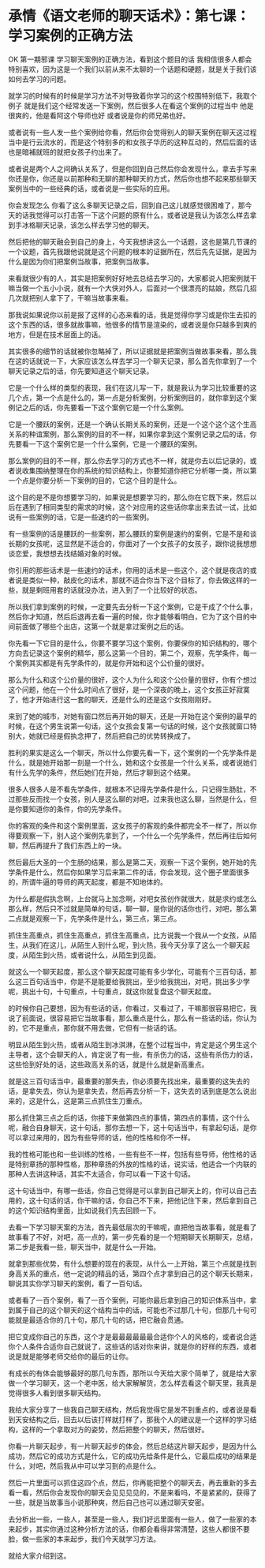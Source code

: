 # 承情《语文老师的聊天话术》：第七课：学习案例的正确方法

OK 第一期邪课 学习聊天案例的正确方法，看到这个题目的话 我相信很多人都会特别喜欢，因为这是一个我们以前从来不太聊的一个话题和硬题，就是关于我们该如何去学习的问题。

就学习的时候有的时候是学习方法不对导致着你学习的这个校围特别低下，我取个例子 就是我们这个经常发送一下案例，然后很多人在看这个案例的过程当中 他是很爽的，他是看阿这个导师也好 或者说是你的师兄弟也好。

或者说有一些人发一些个案例给你看，然后你会觉得别人的聊天案例在聊天这过程当中是行云流水的，而是这个特别多的和女孩子华历的这种互动的，然后后面的话也是暗補就班的就把女孩子约出来了。

或者说是两个人之间确认关系了，但是你回到自己然后你会发现什么，拿去手写来 你还是你，你还是以前那种和无聊的那种聊天的方式，然后你也想不起来那些聊天案例当中的一些经典的话，或者说是一些实际的应用。

你会发现怎么 你看了这么多聊天记录之后，回到自己这儿就感觉很困难了，那今天的话我觉得可以打击答一下这个问题的原有什么，或者说是我认为该怎么样去拿到手冰格聊天记录，该怎么样去学习他的聊天。

然后把他的聊天融会到自己的身上，今天我想讲这么一个话题，这也是第几节课的一个议题，首先我跟他说就是这个问题的根本的证据所在，然后先先证据，是因为什么是因为你们把案例当故事，把案例当故事。

来看就很少有的人，其实是把案例好好地去总结去学习的，大家都说人把案例就干嘛当做一个五小小说，就有一个大侠对外人，后面对一个很漂亮的姑娘，然后几招几次就把别人拿下了，干嘛当故事来看。

那我说如果说你以前是报了这样的心态来看的话，我是觉得你学习或是你生去扣的这个东西的话，很多就故事嘛，他很多的情节是渲染的，或者说是你只越多到爽的地方，但是在技术层面上的话。

其实很多的细节的话就被你忽略掉了，所以证据就是把案例当做故事来看，那么我在这的话就说一下，大家应该怎么样去学习一个聊天记录，那么首先你拿到了一个聊天记录之后的话，你先要知道这个聊天记录。

它是一个什么样的类型的表现，我们在这儿写一下，就是我认为学习比较重要的这几个点，第一个点是什么的，第一点是分析案例，分析案例目的，就你拿到这个案例记之后的话，你先要看一下这个案例它是一个什么案例。

它是一个腰跃的案例，还是一个确认长期关系的案例，还是一个这个这个这个生高关系的种谊案例，那么案例的目的不一样，如果你拿到这个案例记录之后的话，你先要看一下这个案例它是一个什么案例，它是一个腰跃的案例。

那么案例的目的不一样，那么你去学习的方式也不一样，就是你去以后记录的，或者说收集围纳整理在你的系统的知识结构上，你要知道你把它分析哪一类，所以第一个点是你要分析一下案例的目的，它这个目的是什么。

这个目的是不是你想要学习的，如果说是想要学习的，那么你在它既下来，然后以后在遇到了相同类型的需求的时候，这个对应用的这些话你拿出来去试一试，比如说有一些案例的话，它是一些速约的一些案例。

有一些案例的话是腰跃的一些案例，那么腰跃的案例是速约的案例，它是不是和谈长期的女孩呢，这显然是不适合的，你面对了一个女孩子的女孩子，跟你说我想想谈恋爱，我想想去找结婚对象的时候。

你引用的那些话术是一些速约的话术，你用的话术是一些这个，这个就是夜店的或者说是类似一种，敲皮化的话术，那就不适合你当下这个目标了，你去做这样的一些，就是剩班用套的话就没办法，进入到了一个比较好的状态。

所以我们拿到案例的时候，一定要先去分析一下这个案例，它是干成了个什么事，然后你才知道，然后后退再去看一遍的时候，你才能够看明白，它为了这个目的中间前面做了哪些个出店，这第一个就是拿过案例之后的话。

你先看一下它目的是什么，你要不要学习这个案例，你要保你的知识结构的，哪个方向去记录这个案例的精华，那么这第一个目的，第二个，观察，先学条件，每一个案例其实都是有先学条件的，就是你开始和这个公价量的很好。

那么为什么和这个公价量的很好，这个人为什么和这个公价量的很好，你有个想过这个问题，他在一个什么时间点了很好，是一个深夜的晚上，这个女孩正好寂寞了，他才开始进行这一套的聊天，还是什么的还是这个女孩刚刚好。

来到了她的城市，对她有窗口然后再开始的聊天，还是一开始在这个案例的最早的时候，在这个男生说第一句话，这个女孩会复第一句话的时候，这个女孩就窗口特别大，她就已经是假执念押了，然后把自己的优势转换成了。

胜利的果实是这么一个聊天，所以什么你要先看一下，这个案例的一个先学条件是什么，就是她开始那一刻是一个什么，她和这个女孩是一个什么关系，或者说她们有什么先学的条件，然后她们在开始，然后才聊到这个结果。

很多人很多人是不看先学条件，就根本不记得先学条件是什么，只记得生肠肚，不过那些反而找一个女孩，别人是这么聊的对吧，过来我也这么聊，当然是什么，但是你要知道你的条件，你的先学条件。

你的客观的条件和这个案例里面，这女孩子的客观的条件都完全不一样了，所以你得要观察一下，别人这个案例先拿到了，一个什么一个先学条件，然后再往后如何聊，然后再提升了我们东西上的一块。

然后最后大圣的一个生肠的结果，那么是第二天，观察一下这个案例，她开始的先学条件是什么，然后你如果学习后来第二件的话，你会发现，这个圈子里面很多的，所谓牛逼的导师的两天起度，都是不知地体的。

为什么都是假执念啊，上台就马上加念啊，对吧女孩创作就很大，就是求约或怎么那么样，然后只不过就是简单的句话，聊一聊，是你说的话你也行，对吧，那么第二点就是观察一下，先学条件是什么，第三点，第三点。

抓住生高重点，抓住生高重点，抓住生高重点，比方说我一个我从一个女孩，从陌生，从我们在这儿，从陌生人到什么呢，到火热，我今天分享了这么一个聊天起度，从陌生到火热，或者说什么，从陌生到见面。

就这么一个聊天起度，那么这个聊天起度可能有多少学化，可能有个三百句话，那么这三百句话当中，你是不是能要给我挑出，至少给我挑出，对吧，挑出多少学呢，挑出十句，十句重点，十句重点，就这你就复盘这个聊天起度。

的时候你自己要想，因为有些话的话，你看过，又看过了，干嘛那很容易把它，我说了前面说，很容易把它当故事看，那么重点是什么，那么有一些话的话，你认为的，它不是重点，那你就不用去做，它但有一些话的话。

明显从陌生到火热，或者从陌生到冰淇淋，在整个过程当中，肯定是这个男生这个主导者，这个会聊天的人，肯定说了有一些，有杀伤力的话，这些有杀伤力的话，这些恰到好处的话，这些政高关系的话，就是什么就是新高重点。

就是这三百句话当中，最重要的那失去，你必须要先找出来，最重要的这失去的话，是拿失去，你认为是拿失去，然后再去分析一下，这失去的话到底是怎么说出来的，这是什么，这是第三点抓住生刀重点。

那么抓住第三点之后的话，你接下来做第四点的事情，第四点的事情，这个什么呢，融合自身聊天，这十句话，那你去想一下，这十句话当中，有拿起句话，是你可以拿过来用的，因为有些导师的话，他的性格和你不一样。

我的性格可能也和一些训练的性格，一些有些不一样，包括有些导师，他性格的话是特别章扬的那种性格，那种章扬的外放的性格的话，说实话，他适合一个内联的那种人去讲这种话，其实不太适合，你可以看一下这十句话。

这十句话当中，有哪一些话，你自己觉得是可以拿到自己聊天上的，你可以自己去用的，这十句话的话，你干嘛的话，你自己不下来，把他记住下来，然后拿到自己的这个知识结构里面，比如说我们先去回顾一下。

去看一下学习聊天案的方法，首先最低层次的干嘛呢，直把他当故事看，就是看了故事看了不好，对吧，高一点的，第一步先看的是一个短期聊天长期聊天，总结，第二步是我看一些，聊天当中，就是什么一开始。

就拿到那些优势，有什么想要的现在的表现，从什么一上开始，第三个点就是找到身高关系的重点，他一定说的精品的话，第四个点才拿到自己的这个聊天长期来，聊说其实你学习聊天的案例，看了一百句话。

或者看了一百个案例，看了一百个案例，可能你最后拿到自己的知识体系当中，拿到属于自己的这个聊天的这个结构当中的话，可能也不过那几十句，但那几十句可能就是最适合你的几十句，那几十句的话，把它融会贯通。

把它变成你自己的东西，这个才是最最最最最最合适你个人的风格的，或者说合适你个人条件合适你自己就说了，这些话的话对你来讲，就是你的好样的东西，或者说是就是能够老师交给你的最后的让你。

有成长的有体会能够最好的那几句东西，那所以今天给大家个简单了，就是给大家做一个学习聊天，这一个老中医，给大家解解货，怎么样去看这个聊天里，我真是觉得很多人看到很多聊天结构。

我给大家分享了一些我自己聊天结构，然后我觉得它是发不到重点的，或者说是看到天安结构之后，回去以后该打样就打样了，那我个人的建议是一个这样的学习结构，这样的一个拿取对方的姿势，然后把整个的聊天，然后很好。

你看一片聊天起步，有一片聊天起步的体会，然后总结这片聊天起步，是因为什么成功，然后它的成功方式是什么，它的成功先给条件是什么，它最后成功的结果是什么，对吧，然后我从中可以学习到的点是什么。

然后一片里面可以抓住这四个点，然后，你再能把整个的聊天去，再去重新的多去看一看，然后你会发现你的聊天会见见见见的，不是来看吗，不是紧紧的，获得了一些，就是当故事当小说那种爽，然后自己也可以通过聊天安密。

去分析出一些，一些人，甚至是一些人，我们好远里面有一些人，做了一些家的本来起步，其实你通过这种分析方法的话，你都会看得非常清楚，这些人都很不要脸，做一些家的本来起步，我们今天就学习方法。

就给大家介绍到这。